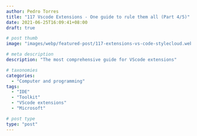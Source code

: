 ```yaml
---
author: Pedro Torres
title: "117 Vscode Extensions - One guide to rule them all (Part 4/5)"
date: 2021-06-25T16:09:41+08:00
draft: true

# post thumb
image: "images/webp/featured-post/117-extensions-vs-code-stylecloud.webp"

# meta description
description: "The most comprehensive guide for VScode extensions"

# taxonomies
categories:
  - "Computer and programming"
tags:
  - "IDE"
  - "Toolkit"
  - "VScode extensions"
  - "Microsoft"

# post type
type: "post"
---
```

